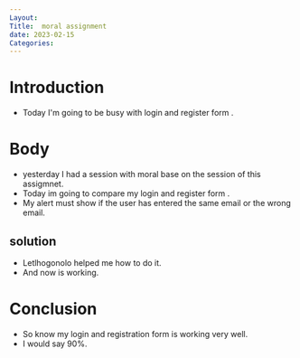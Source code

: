 ```yaml
---
Layout:
Title:  moral assignment
date: 2023-02-15
Categories:
---
```


# Introduction 
- Today I'm going to be busy with login and register form .

# Body
- yesterday  I had a session with moral base on the session of this assigmnet.
- Today im going to compare my login and register form .
- My alert  must show if the user has entered the same email or the wrong email.

## solution
 - Letlhogonolo helped  me how to do it.
- And now is working.   

# Conclusion
 - So know my login and registration form is working very well.
- I would say 90%.
